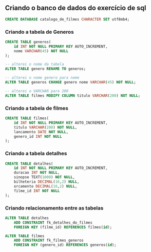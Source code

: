 ## Criando o banco de dados do exercício de sql

```sql
CREATE DATABASE catalogo_de_filmes CHARACTER SET utf8mb4;
```

### Criando a tabela de Generos

```sql
CREATE TABLE generos(
    id INT NOT NULL PRIMARY KEY AUTO_INCREMENT,
    nome VARCHAR(45) NOT NULL
);
```

```sql
-- alterei o nome da tabela
ALTER TABLE genero RENAME TO generos;
```

```sql
-- alterei o nome genero para nome
ALTER TABLE generos CHANGE genero nome VARCHAR(45) NOT NULL;
```

```sql
-- alterei o VARCHAR para 200
ALTER TABLE filmes MODIFY COLUMN titulo VARCHAR(200) NOT NULL;
```

### Criando a tabela de filmes

```sql
CREATE TABLE filmes(
    id INT NOT NULL PRIMARY KEY AUTO_INCREMENT,
    titulo VARCHAR(200) NOT NULL,
    lancamento DATE NOT NULL,
    genero_id INT NOT NULL
);
```

### Criando a tabela detalhes

```sql
CREATE TABLE detalhes(
    id INT NOT NULL PRIMARY KEY AUTO_INCREMENT,
    duracao INT NOT NULL,
    sinopse TEXT(1000) NOT NULL,
    bilheteria DECIMAL(16,2) NULL,
    orcamento DECIMAL(16,2) NULL,
    filme_id INT NOT NULL
);
```

### Criando relacionamento entre as tabelas

```sql
ALTER TABLE detalhes
    ADD CONSTRAINT fk_detalhes_do_filmes
    FOREIGN KEY (filme_id) REFERENCES filmes(id);
```

```sql
ALTER TABLE filmes
    ADD CONSTRAINT fk_filmes_generos
    FOREIGN KEY (genero_id) REFERENCES generos(id);
```